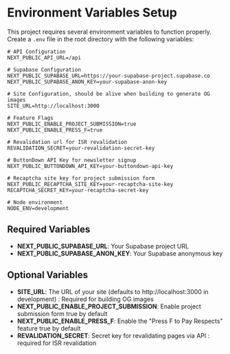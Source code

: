 # Environment Variables Setup

This project requires several environment variables to function properly. Create a `.env` file in the root directory with the following variables:

```
# API Configuration
NEXT_PUBLIC_API_URL=/api

# Supabase Configuration
NEXT_PUBLIC_SUPABASE_URL=https://your-supabase-project.supabase.co
NEXT_PUBLIC_SUPABASE_ANON_KEY=your-supabase-anon-key

# Site Configuration, should be alive when building to generate OG images
SITE_URL=http://localhost:3000

# Feature Flags
NEXT_PUBLIC_ENABLE_PROJECT_SUBMISSION=true
NEXT_PUBLIC_ENABLE_PRESS_F=true

# Revalidation url for ISR revalidation
REVALIDATION_SECRET=your-revalidation-secret-key

# ButtonDown API Key for newsletter signup
NEXT_PUBLIC_BUTTONDOWN_API_KEY=your-buttondown-api-key

# Recaptcha site key for project submission form
NEXT_PUBLIC_RECAPTCHA_SITE_KEY=your-recaptcha-site-key
RECAPTCHA_SECRET_KEY=your-recaptcha-secret-key

# Node environment
NODE_ENV=development

```

## Required Variables

- **NEXT_PUBLIC_SUPABASE_URL**: Your Supabase project URL
- **NEXT_PUBLIC_SUPABASE_ANON_KEY**: Your Supabase anonymous key

## Optional Variables

- **SITE_URL**: The URL of your site (defaults to http://localhost:3000 in development) : Required for building OG images
- **NEXT_PUBLIC_ENABLE_PROJECT_SUBMISSION**: Enable project submission form true by default
- **NEXT_PUBLIC_ENABLE_PRESS_F**: Enable the "Press F to Pay Respects" feature true by default
- **REVALIDATION_SECRET**: Secret key for revalidating pages via API : required for ISR revalidation
